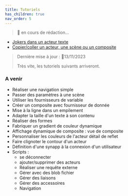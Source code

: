 ```yaml
---
title: Tutoriels
has_children: true
nav_order: 5
---
```


> 🚧 en cours de rédaction...


- [Jokers dans un acteur texte](./jokers-in-text)
- [Copier/coller un acteur, une scène ou un composite](./copy-paste-actor-scene-composite)

> Dernière mise à jour : 📅13/11/2023
>
> Très vite, les tutoriels suivants arriveront.

### A venir
- Réaliser une navigation simple
- Passer des paramètres à une scène
- Utiliser les fournisseurs de variable
- Créer un composite avec fournisseur de donnée
- Mise à la ligne dans un empilement
- Adapter la taille d'un texte à son contenu
- Réaliser des formes
- Fabriquer un gradient de couleur dynamique
- Affichage dynamique de composite : vue de composite
- Personnaliser les couleurs de l'acteur détail de reflet
- Faire clignoter le contour d'un acteur
- Définition d'une synapp à la connexion d'un utilisateur
- Scripts :
  - se déconnecter
  - ajouter/supprimer des acteurs
  - Réaliser une requête externe
  - Gérer avec des blob fichier
  - Gérer des liaisons
  - Gérer des accessoires
  - Navigation
